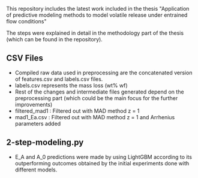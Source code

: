 This repository includes the latest work included in the thesis "Application of predictive modeling methods to model volatile release under entrained flow conditions"

The steps were explained in detail in the methodology part of the thesis (which can be found in the repository).

## CSV Files
- Compiled raw data used in preprocessing are the concatenated version of features.csv and labels.csv files. 
- labels.csv represents the mass loss (wt% wf)
- Rest of the changes and intermediate files generated depend on the preprocessing part (which could be the main focus for the further improvements)
- filtered_mad1 : Filtered out with MAD method z = 1
- mad1_Ea.csv : Filtered out with MAD method z = 1 and Arrhenius parameters added

## 2-step-modeling.py
- E_A and A_0 predictions were made by using LightGBM according to its outperforming outcomes obtained by the initial experiments done with different models.
  
